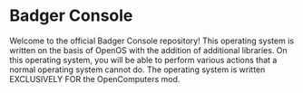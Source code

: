 # Badger Console
Welcome to the official Badger Console repository! This operating system is written on the basis of OpenOS with the addition of additional libraries. On this operating system, you will be able to perform various actions that a normal operating system cannot do. The operating system is written EXCLUSIVELY FOR the OpenComputers mod.
